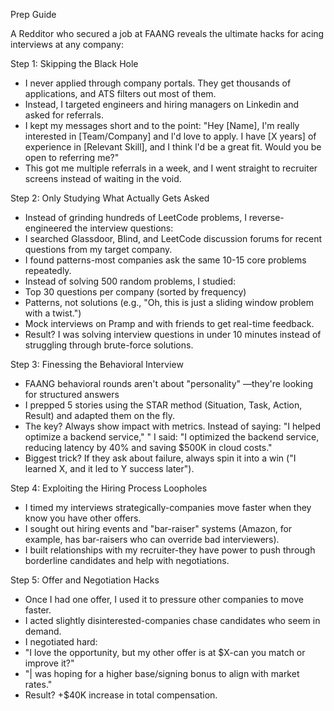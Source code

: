 Prep Guide

A Redditor who secured a job at FAANG reveals the ultimate hacks for acing interviews at any company:

Step 1: Skipping the Black Hole
* ﻿﻿I never applied through company portals. They get thousands of applications, and ATS filters out most of them.
* ﻿﻿Instead, I targeted engineers and hiring managers on Linkedin and asked for referrals.
* ﻿﻿I kept my messages short and to the point: "Hey [Name], I'm really interested in [Team/Company] and l'd love to apply. I have [X years] of experience in [Relevant Skill], and I think l'd be a great fit. Would you be open to referring me?"
* ﻿﻿This got me multiple referrals in a week, and I went straight to recruiter screens instead of waiting in the void.

Step 2: Only Studying What Actually Gets Asked
* ﻿﻿Instead of grinding hundreds of LeetCode problems, I reverse-engineered the interview questions:
* ﻿﻿I searched Glassdoor, Blind, and LeetCode discussion forums for recent questions from my target company.
* ﻿﻿I found patterns-most companies ask the same 10-15 core problems repeatedly.
* ﻿﻿Instead of solving 500 random problems, I studied:
* ﻿﻿Top 30 questions per company (sorted by frequency)
* ﻿﻿Patterns, not solutions (e.g., "Oh, this is just a sliding window problem with a twist.")
* ﻿﻿Mock interviews on Pramp and with friends to get real-time feedback.
* ﻿﻿Result? I was solving interview questions in under 10 minutes instead of struggling through brute-force solutions.

Step 3: Finessing the Behavioral Interview
* ﻿﻿FAANG behavioral rounds aren't about "personality" —they're looking for structured answers
* ﻿﻿I prepped 5 stories using the STAR method (Situation, Task, Action, Result) and adapted them on the fly.
* ﻿﻿The key? Always show impact with metrics. Instead of saying: "I helped optimize a backend service," " I said: "I optimized the backend service, reducing latency by 40% and saving $500K in cloud costs."
* ﻿﻿Biggest trick? If they ask about failure, always spin it into a win ("I learned X, and it led to Y success later").

Step 4: Exploiting the Hiring Process Loopholes
* ﻿﻿I timed my interviews strategically-companies move faster when they know you have other offers.
* ﻿﻿I sought out hiring events and "bar-raiser" systems (Amazon, for example, has bar-raisers who can override bad interviewers).
* ﻿﻿I built relationships with my recruiter-they have power to push through borderline candidates and help with negotiations.

Step 5: Offer and Negotiation Hacks
* ﻿﻿Once I had one offer, I used it to pressure other companies to move faster.
* ﻿﻿I acted slightly disinterested-companies chase candidates who seem in demand.
* ﻿﻿I negotiated hard:
* ﻿﻿"I love the opportunity, but my other offer is at $X-can you match or improve it?"
* ﻿﻿"| was hoping for a higher base/signing bonus to align with market rates."
* ﻿﻿Result? +$40K increase in total compensation.
